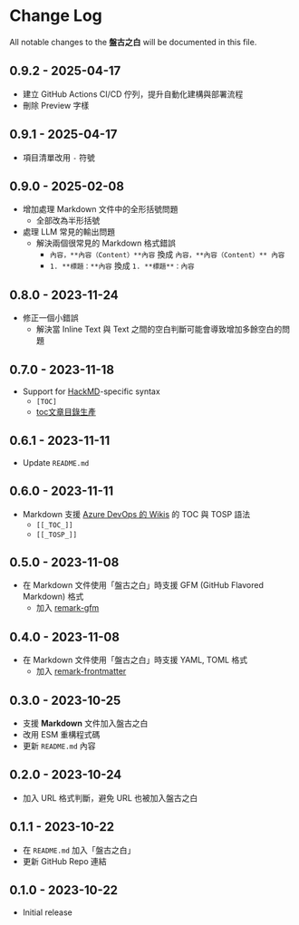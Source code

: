 # Change Log

All notable changes to the **盤古之白** will be documented in this file.

## 0.9.2 - 2025-04-17

* 建立 GitHub Actions CI/CD 佇列，提升自動化建構與部署流程
* 刪除 Preview 字樣

## 0.9.1 - 2025-04-17

* 項目清單改用 `-` 符號

## 0.9.0 - 2025-02-08

* 增加處理 Markdown 文件中的全形括號問題
  * 全部改為半形括號
* 處理 LLM 常見的輸出問題
  * 解決兩個很常見的 Markdown 格式錯誤
    * `內容，**內容（Content）**內容` 換成 `內容，**內容（Content）** 內容`
    * `1. **標題：**內容` 換成 `1. **標題**：內容`

## 0.8.0 - 2023-11-24

* 修正一個小錯誤
  * 解決當 Inline Text 與 Text 之間的空白判斷可能會導致增加多餘空白的問題

## 0.7.0 - 2023-11-18

* Support for [HackMD](https://hackmd.io/)-specific syntax
  * `[TOC]`
  * [toc文章目錄生產](https://hackmd.io/@chiaoshin369/Shinbook/https%3A%2F%2Fhackmd.io%2F%40chiaoshin369%2Fhackmd#toc%E6%96%87%E7%AB%A0%E7%9B%AE%E9%8C%84%E7%94%9F%E7%94%A2)

## 0.6.1 - 2023-11-11

* Update `README.md`

## 0.6.0 - 2023-11-11

* Markdown 支援 [Azure DevOps 的 Wikis](https://learn.microsoft.com/en-us/azure/devops/project/wiki/wiki-markdown-guidance?view=azure-devops&WT.mc_id=DT-MVP-4015686#table-of-contents-toc-for-wiki-pages) 的 TOC 與 TOSP 語法
  * `[[_TOC_]]`
  * `[[_TOSP_]]`

## 0.5.0 - 2023-11-08

* 在 Markdown 文件使用「盤古之白」時支援 GFM (GitHub Flavored Markdown) 格式
  * 加入 [remark-gfm](https://www.npmjs.com/package/remark-gfm)

## 0.4.0 - 2023-11-08

* 在 Markdown 文件使用「盤古之白」時支援 YAML, TOML 格式
  * 加入 [remark-frontmatter](https://www.npmjs.com/package/remark-frontmatter)

## 0.3.0 - 2023-10-25

* 支援 **Markdown** 文件加入盤古之白
* 改用 ESM 重構程式碼
* 更新 `README.md` 內容

## 0.2.0 - 2023-10-24

* 加入 URL 格式判斷，避免 URL 也被加入盤古之白

## 0.1.1 - 2023-10-22

* 在 `README.md` 加入「盤古之白」
* 更新 GitHub Repo 連結

## 0.1.0 - 2023-10-22

* Initial release
